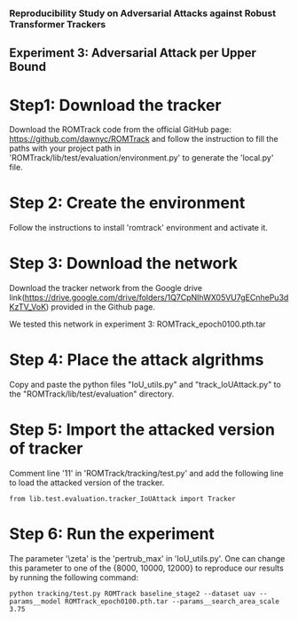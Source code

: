 ### Reproducibility Study on Adversarial Attacks against Robust Transformer Trackers
## Experiment 3: Adversarial Attack per Upper Bound

# Step1: Download the tracker

Download the ROMTrack code from the official GitHub page: https://github.com/dawnyc/ROMTrack and follow the instruction to fill the paths with your project path in 'ROMTrack/lib/test/evaluation/environment.py' to generate the 'local.py' file. 

# Step 2: Create the environment 

Follow the instructions to install 'romtrack' environment and activate it.  

# Step 3: Download the network

Download the tracker network from the Google drive link(https://drive.google.com/drive/folders/1Q7CpNIhWX05VU7gECnhePu3dKzTV_VoK) provided in the Github page. 

We tested this network in experiment 3: ROMTrack_epoch0100.pth.tar

# Step 4: Place the attack algrithms 

Copy and paste the python files "IoU_utils.py" and "track_IoUAttack.py" to the "ROMTrack/lib/test/evaluation" directory.

# Step 5: Import the attacked version of tracker

Comment line '11' in 'ROMTrack/tracking/test.py' and add the following line to load the attacked version of the tracker.

```
from lib.test.evaluation.tracker_IoUAttack import Tracker
```

# Step 6: Run the experiment 

The parameter '\zeta' is the 'pertrub_max' in 'IoU_utils.py'. One can change this parameter to one of the {8000, 10000, 12000} to reproduce our results by running the following command:

```
python tracking/test.py ROMTrack baseline_stage2 --dataset uav --params__model ROMTrack_epoch0100.pth.tar --params__search_area_scale 3.75
```
